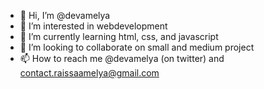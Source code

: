 - 👋 Hi, I’m @devamelya
- 👀 I’m interested in webdevelopment
- 🌱 I’m currently learning html, css, and javascript
- 💞️ I’m looking to collaborate on small and medium project
- 📫 How to reach me @devamelya (on twitter) and contact.raissaamelya@gmail.com

<!---
devamelya/devamelya is a ✨ special ✨ repository because its `README.md` (this file) appears on your GitHub profile.
You can click the Preview link to take a look at your changes.
--->
